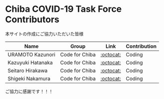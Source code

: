 Chiba COVID-19 Task Force Contributors
============================================

本サイトの作成にご協力いただいた皆様

| Name | Group | Link | Contribution |
| --- | --- | --- | --- |
| URAMOTO Kazunori | Code for Chiba | [:octocat:](https://github.com/misopeso) | Coding |
| Kazuyuki Hatanaka | Code for Chiba | [:octocat:](https://github.com/k-hata) | Coding |
| Seitaro Hirakawa | Code for Chiba | [:octocat:](https://github.com/seitaro1227) | Coding |
| Shigeki Nakamura | Code for Chiba | [:octocat:](https://github.com/snakamu) | Coding |

ご協力に感謝です！！！
